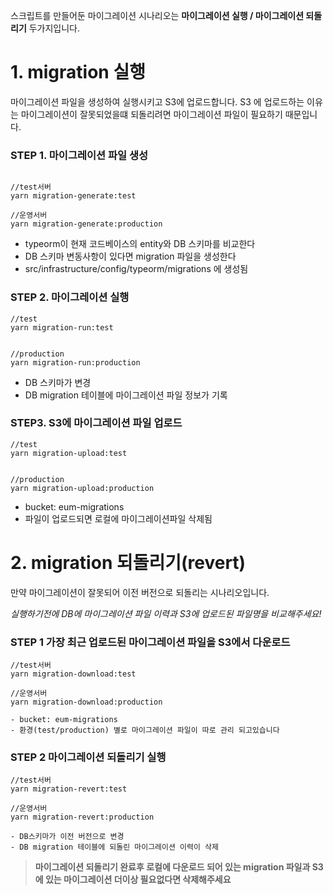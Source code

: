스크립트를 만들어둔 마이그레이션 시나리오는 **마이그레이션 실행 / 마이그레이션 되돌리기** 두가지입니다.

# 1. migration 실행

마이그레이션 파일을 생성하여 실행시키고 S3에 업로드합니다. S3 에 업로드하는 이유는 마이그레이션이 잘못되었을떄 되돌리려면 마이그레이션 파일이 필요하기 때문입니다. 

### STEP 1. 마이그레이션 파일 생성
```tsx

//test서버
yarn migration-generate:test

//운영서버
yarn migration-generate:production 
```
  - typeorm이 현재 코드베이스의 entity와 DB 스키마를 비교한다
  - DB 스키마 변동사항이 있다면 migration 파일을 생성한다
  - src/infrastructure/config/typeorm/migrations 에 생성됨

### STEP 2. 마이그레이션 실행 
```tsx
//test
yarn migration-run:test


//production
yarn migration-run:production
```
 - DB 스키마가 변경
- DB migration 테이블에 마이그레이션 파일 정보가 기록

### STEP3. S3에 마이그레이션 파일 업로드
```tsx
//test
yarn migration-upload:test


//production
yarn migration-upload:production
```
   - bucket: eum-migrations
   - 파일이 업로드되면 로컬에 마이그레이션파일 삭제됨
    

# 2. migration 되돌리기(revert)

만약 마이그레이션이 잘못되어 이전 버전으로 되돌리는 시나리오입니다.

*실행하기전에 DB에 마이그레이션 파일 이력과 S3에 업로드된 파일명을 비교해주세요!*

### STEP 1 가장 최근 업로드된 마이그레이션 파일을 S3에서 다운로드

```tsx
//test서버
yarn migration-download:test

//운영서버
yarn migration-download:production
```
    - bucket: eum-migrations
    - 환경(test/production) 별로 마이그레이션 파일이 따로 관리 되고있습니다

### STEP 2 마이그레이션 되돌리기 실행
```tsx
//test서버
yarn migration-revert:test

//운영서버
yarn migration-revert:production
```
    - DB스키마가 이전 버전으로 변경
    - DB migration 테이블에 되돌린 마이그레이션 이력이 삭제


> **마이그레이션 되돌리기 완료후 로컬에 다운로드 되어 있는 migration 파일과 S3에 있는 마이그레이션 더이상 필요없다면 삭제해주세요**
>